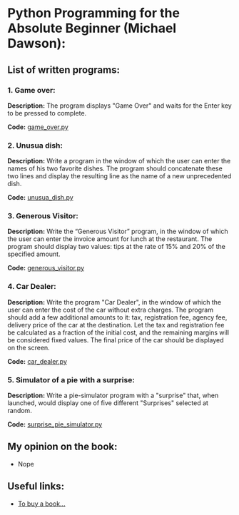 # Python Programming for the Absolute Beginner (Michael Dawson):
## List of written programs:
### 1. Game over:
**Description:** The program displays "Game Over" and waits for the Enter key to be pressed to complete.

**Code:** [game_over.py](./python_programming_for_the_absolute_beginner/game_over.py)

### 2. Unusua dish:
**Description:** Write a program in the window of which the user can enter the names of his two favorite dishes. The program 
should concatenate these two lines and display the resulting line as the name of a new unprecedented dish.

**Code:** [unusua_dish.py](./python_programming_for_the_absolute_beginner/unusua_dish.py)

### 3. Generous Visitor:
**Description:** Write the “Generous Visitor” program, in the window of which the user can enter the invoice amount for lunch 
at the restaurant. The program should display two values: tips at the rate of 15% and 20% of the specified amount.

**Code:** [generous_visitor.py](./python_programming_for_the_absolute_beginner/generous_visitor.py)

### 4. Car Dealer:
**Description:** Write the program "Car Dealer", in the window of which the user can enter the cost of the car without extra 
charges. The program should add a few additional amounts to it: tax, registration fee, agency fee, delivery price of the car 
at the destination. Let the tax and registration fee be calculated as a fraction of the initial cost, and the remaining margins 
will be considered fixed values. The final price of the car should be displayed on the screen.

**Code:** [car_dealer.py](./python_programming_for_the_absolute_beginner/car_dealer.py)

### 5. Simulator of a pie with a surprise:
**Description:** Write a pie-simulator program with a "surprise" that, when launched, would display one of five different 
"Surprises" selected at random.

**Code:** [surprise_pie_simulator.py](./python_programming_for_the_absolute_beginner/surprise_pie_simulator.py)

## My opinion on the book:
- Nope

## Useful links:
- [To buy a book...](https://www.amazon.com/Python-Programming-Absolute-Beginner-3rd/dp/1435455002)
